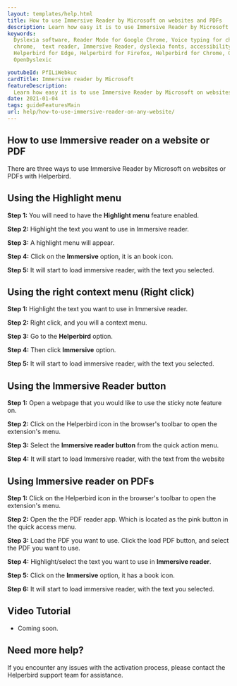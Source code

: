 ```yaml
---
layout: templates/help.html
title: How to use Immersive Reader by Microsoft on websites and PDFs
description: Learn how easy it is to use Immersive Reader by Microsoft on websites and PDFs
keywords:
  Dyslexia software, Reader Mode for Google Chrome, Voice typing for chrome, Text to speech for
  chrome,  text reader, Immersive Reader, dyslexia fonts, accessibility software, dyslexia software,
  Helperbird for Edge, Helperbird for Firefox, Helperbird for Chrome, Opendyslexic for Chrome,
  OpenDyslexic

youtubeId: PfILiWebkuc
cardTitle: Immersive reader by Microsoft
featureDescription:
  Learn how easy it is to use Immersive Reader by Microsoft on websites and PDFs
date: 2021-01-04
tags: guideFeaturesMain
url: help/how-to-use-immersive-reader-on-any-website/
---
```


## How to use Immersive reader on a website or PDF

There are three ways to use Immersive Reader by Microsoft on websites or PDFs with Helperbird.


## Using the Highlight menu

**Step 1:** You will need to have the **Highlight menu** feature enabled.

**Step 2:** Highlight the text you want to use in Immersive reader.

**Step 3:** A highlight menu will appear.

**Step 4:** Click on the **Immersive** option, it is an book icon.

**Step 5:** It will start to load immersive reader, with the text you selected.


## Using the right context menu (Right click)

**Step 1:** Highlight the text you want to use in Immersive reader.

**Step 2:** Right click, and you will a context menu.

**Step 3:** Go to the **Helperbird** option.

**Step 4:** Then click **Immersive** option.

**Step 5:** It will start to load immersive reader, with the text you selected.

## Using the Immersive Reader button

**Step 1:** Open a webpage that you would like to use the sticky note feature on.

**Step 2:** Click on the Helperbird icon in the browser's toolbar to open the extension's menu.

**Step 3:** Select the **Immersive reader button** from the quick action menu.

**Step 4:** It will start to load Immersive reader, with the text from the website


## Using Immersive reader on PDFs

**Step 1:** Click on the Helperbird icon in the browser's toolbar to open the extension's menu.


**Step 2:** Open the the PDF reader app. Which is located as the pink button in the quick access menu.

**Step 3:** Load the PDF you want to use. Click the load PDF button, and select the PDF you want to use.

**Step 4:** Highlight/select the text you want to use in **Immersive reader**.

**Step 5:** Click on the **Immersive** option, it has a book icon.

**Step 6:** It will start to load immersive reader, with the text you selected.




## Video Tutorial

- Coming soon.



## Need more help?

If you encounter any issues with the activation process, please contact the Helperbird support team for assistance.


